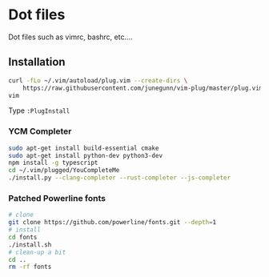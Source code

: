 # Dot files
Dot files such as vimrc, bashrc, etc....

## Installation

```bash
curl -fLo ~/.vim/autoload/plug.vim --create-dirs \
    https://raw.githubusercontent.com/junegunn/vim-plug/master/plug.vim
vim
````

Type `:PlugInstall`

### YCM Completer 
```bash
sudo apt-get install build-essential cmake
sudo apt-get install python-dev python3-dev
npm install -g typescript
cd ~/.vim/plugged/YouCompleteMe
./install.py --clang-completer --rust-completer --js-completer 
````

### Patched Powerline fonts
```bash
# clone
git clone https://github.com/powerline/fonts.git --depth=1
# install
cd fonts
./install.sh
# clean-up a bit
cd ..
rm -rf fonts
````
